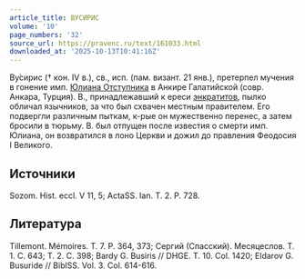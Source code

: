 ```yaml
---
article_title: ВУСИРИС
volume: '10'
page_numbers: '32'
source_url: https://pravenc.ru/text/161033.html
downloaded_at: '2025-10-13T10:41:16Z'
---
```


Ву́сирис († кон. IV в.), св., исп. (пам. визант. 21 янв.), претерпел мучения в гонение имп. [Юлиана Отступника](<https://pravenc.ru/text/Юлиан Отступник.html>) в Анкире Галатийской (совр. Анкара, Турция). В., принадлежавший к ереси [энкратитов](https://pravenc.ru/text/Энкратиты.html), пылко обличал язычников, за что был схвачен местным правителем. Его подвергли различным пыткам, к-рые он мужественно перенес, а затем бросили в тюрьму. В. был отпущен после известия о смерти имп. Юлиана, он возвратился в лоно Церкви и дожил до правления Феодосия I Великого.

## Источники

Sozom. Hist. eccl. V 11, 5; ActaSS. Ian. T. 2. P. 728.

## Литература

Tillemont. Mémoires. T. 7. P. 364, 373; Сергий (Спасский). Месяцеслов. Т. 1. С. 643; Т. 2. С. 398; Bardy G. Busiris // DHGE. T. 10. Col. 1420; Eldarov G. Busuride // BiblSS. Vol. 3. Col. 614-616.
